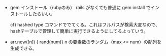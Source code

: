 + gem インストール（rubyのみ）
  rails がなくても普通に gem install でインストールしたらいい。
  

  cf) hashed 
  type コマンドででてくる。これはフルパスが検索大変なので、hashテーブルで管理して簡単に実行できるようにしてるよっていう。

+ arr.new([n]) { rand(num)}
n の要素数のランダム（max <= num）の配列を生成できる。

